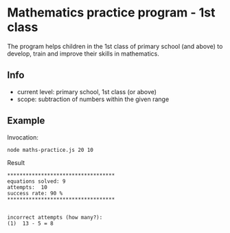 # Mathematics practice program - 1st class

The program helps children in the 1st class of primary school (and above) to develop, train and improve their skills in mathematics.

## Info
- current level: primary school, 1st class (or above)
- scope: subtraction of numbers within the given range

## Example

Invocation:
```
node maths-practice.js 20 10
```

Result
```
***********************************
equations solved: 9
attempts:  10
success rate: 90 %
***********************************


incorrect attempts (how many?):
(1)  13 - 5 = 8
```

